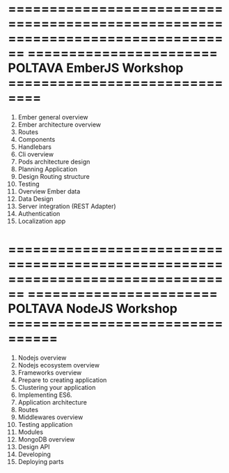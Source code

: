 ================================================================================
=======================  POLTAVA EmberJS Workshop ==============================
================================================================================

1) Ember general overview
2) Ember architecture overview
3) Routes
4) Components
5) Handlebars
6) Cli overview
7) Pods architecture design
8) Planning Application
9) Design Routing structure
10) Testing
11) Overview Ember data
12) Data Design
13) Server integration (REST Adapter)
14) Authentication
15) Localization app

================================================================================
======================= POLTAVA NodeJS Workshop ================================
================================================================================

1) Nodejs overview
2) Nodejs ecosystem overview
3) Frameworks overview
4) Prepare to creating application
5) Clustering your application
6) Implementing ES6.
7) Application architecture
8) Routes
9) Middlewares overview
10) Testing application
11) Modules
12) MongoDB overview
13) Design API
14) Developing
15) Deploying parts
